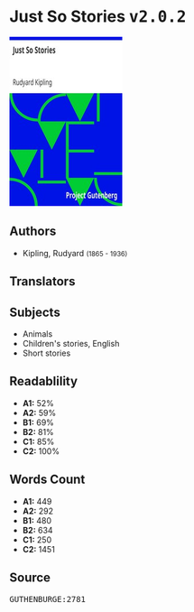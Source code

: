 # Just So Stories <kbd>v2.0.2</kbd>

![](./cover.medium.jpg "")

## Authors


 - Kipling, Rudyard <small>(1865 - 1936)</small>

## Translators



## Subjects


 - Animals
 - Children's stories, English
 - Short stories

## Readablility


 - **A1:** 52%
 - **A2:** 59%
 - **B1:** 69%
 - **B2:** 81%
 - **C1:** 85%
 - **C2:** 100%

## Words Count


 - **A1:** 449
 - **A2:** 292
 - **B1:** 480
 - **B2:** 634
 - **C1:** 250
 - **C2:** 1451

## Source


<kbd>GUTHENBURGE:2781</kbd>
